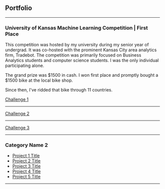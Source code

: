 ## Portfolio

---

### University of Kansas Machine Learning Competition | First Place
This competition was hosted by my university during my senior year of undergrad. It was co-hosted with the prominent Kansas City area analytics firm, Tradebot. The competition was primarily focused on Business Analytics students and computer science students. I was the only individual participating alone.

The grand prize was $1500 in cash. I won first place and promptly bought a $1500 bike at the local bike shop.

Since then, I've ridded that bike through 11 countries.

[Challenge 1](/projects/Challenge1/bsan1.html)


---
[Challenge 2](projects/challenge2/BSAN-Contest-week-2.html)


---
[Challenge 3](projects/challenge3/bsanweek3.html)


---

### Category Name 2

- [Project 1 Title](http://example.com/)
- [Project 2 Title](http://example.com/)
- [Project 3 Title](http://example.com/)
- [Project 4 Title](http://example.com/)
- [Project 5 Title](http://example.com/)

---
